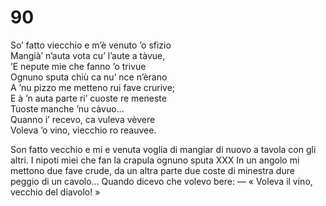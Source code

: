 # 90

So’ fatto viecchio e m’è venuto ’o sfizio  
Mangià’ n’auta vota cu’ l’aute a tàvue,  
’E nepute mie che fanno ’o trivue  
Ognuno sputa chiù ca nu’ nce n’èrano  
A ’nu pizzo me metteno rui fave crurive;  
E à ’n auta parte ri’ cuoste re meneste  
Tuoste manche ’nu càvuo...  
Quanno i’ recevo, ca vuleva vèvere  
Voleva ’o vino, viecchio ro reauvee.

Son fatto vecchio e mi e venuta voglia
di mangiar di nuovo a tavola con gli altri.
I nipoti miei che fan la crapula
ognuno sputa XXX
In un angolo mi mettono due fave crude,
da un altra parte due coste di minestra
dure peggio di un cavolo...
Quando dicevo che volevo bere:
— « Voleva il vino, vecchio del diavolo! »
